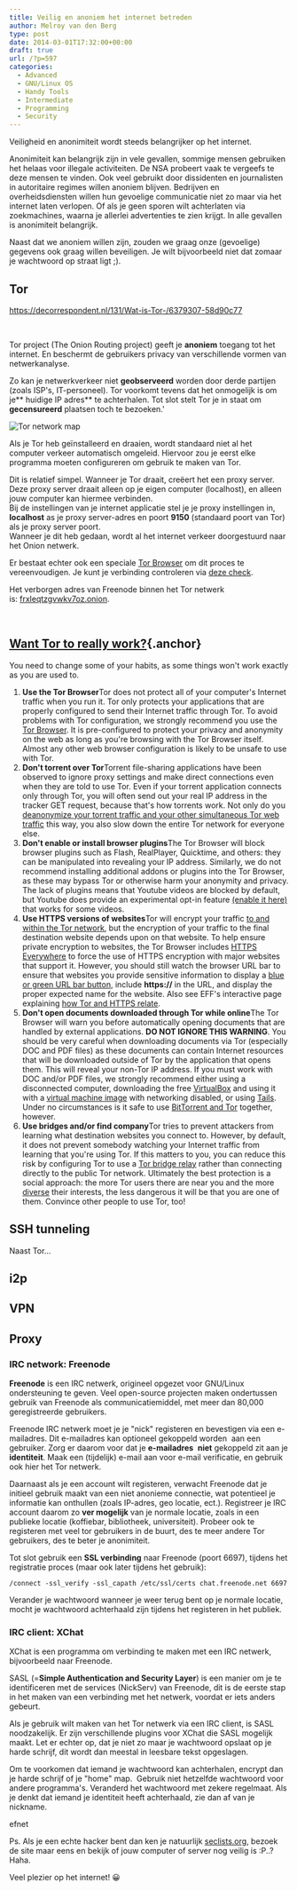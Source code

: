 ```yaml
---
title: Veilig en anoniem het internet betreden
author: Melroy van den Berg
type: post
date: 2014-03-01T17:32:00+00:00
draft: true
url: /?p=597
categories:
  - Advanced
  - GNU/Linux OS
  - Handy Tools
  - Intermediate
  - Programming
  - Security
---
```


Veiligheid en anonimiteit wordt steeds belangrijker op het internet.

Anonimiteit kan belangrijk zijn in vele gevallen, sommige mensen gebruiken het helaas voor illegale activiteiten. De NSA probeert vaak te vergeefs te deze mensen te vinden. Ook veel gebruikt door dissidenten en journalisten in autoritaire regimes willen anoniem blijven. Bedrijven en overheidsdiensten willen hun gevoelige communicatie niet zo maar via het internet laten verlopen. Of als je geen sporen wilt achterlaten via zoekmachines, waarna je allerlei advertenties te zien krijgt. In alle gevallen is anonimiteit belangrijk.

Naast dat we anoniem willen zijn, zouden we graag onze (gevoelige) gegevens ook graag willen beveiligen. Je wilt bijvoorbeeld niet dat zomaar je wachtwoord op straat ligt ;).

## Tor

https://decorrespondent.nl/131/Wat-is-Tor-/6379307-58d90c77

&nbsp;

Tor project (The Onion Routing project) geeft je **anoniem** toegang tot het internet. En beschermt de gebruikers privacy van verschillende vormen van netwerkanalyse.

Zo kan je netwerkverkeer niet **geobserveerd** worden door derde partijen (zoals ISP's, IT-personeel). Tor voorkomt tevens dat het onmogelijk is om je** huidige IP adres** te achterhalen. Tot slot stelt Tor je in staat om **gecensureerd** plaatsen toch te bezoeken.'

![Tor network map](/images//2014/03/Tor-onion-network.png "Hoe het Tor netwerk werkt")

Als je Tor heb geïnstalleerd en draaien, wordt standaard niet al het computer verkeer automatisch omgeleid. Hiervoor zou je eerst elke programma moeten configureren om gebruik te maken van Tor.

Dit is relatief simpel. Wanneer je Tor draait, creëert het een proxy server. Deze proxy server draait alleen op je eigen computer (localhost), en alleen jouw computer kan hiermee verbinden.  
Bij de instellingen van je internet applicatie stel je je proxy instellingen in, **localhost** as je proxy server-adres en poort **9150** (standaard poort van Tor) als je proxy server poort.  
Wanneer je dit heb gedaan, wordt al het internet verkeer doorgestuurd naar het Onion netwerk.

Er bestaat echter ook een speciale [Tor Browser](https://torproject.org/download) om dit proces te vereenvoudigen. Je kunt je verbinding controleren via [deze check](http://check.torproject.org).

Het verborgen adres van Freenode binnen het Tor netwerk is: [frxleqtzgvwkv7oz.onion][2].

&nbsp;

## [Want Tor to really work?][3]{.anchor}

You need to change some of your habits, as some things won't work exactly as you are used to.

1. **Use the Tor Browser**Tor does not protect all of your computer's Internet traffic when you run it. Tor only protects your applications that are properly configured to send their Internet traffic through Tor. To avoid problems with Tor configuration, we strongly recommend you use the [Tor Browser][4]. It is pre-configured to protect your privacy and anonymity on the web as long as you're browsing with the Tor Browser itself. Almost any other web browser configuration is likely to be unsafe to use with Tor.
2. **Don't torrent over Tor**Torrent file-sharing applications have been observed to ignore proxy settings and make direct connections even when they are told to use Tor. Even if your torrent application connects only through Tor, you will often send out your real IP address in the tracker GET request, because that's how torrents work. Not only do you [deanonymize your torrent traffic and your other simultaneous Tor web traffic][5] this way, you also slow down the entire Tor network for everyone else.
3. **Don't enable or install browser plugins**The Tor Browser will block browser plugins such as Flash, RealPlayer, Quicktime, and others: they can be manipulated into revealing your IP address. Similarly, we do not recommend installing additional addons or plugins into the Tor Browser, as these may bypass Tor or otherwise harm your anonymity and privacy. The lack of plugins means that Youtube videos are blocked by default, but Youtube does provide an experimental opt-in feature [(enable it here)][6] that works for some videos.
4. **Use HTTPS versions of websites**Tor will encrypt your traffic [to and within the Tor network][7], but the encryption of your traffic to the final destination website depends upon on that website. To help ensure private encryption to websites, the Tor Browser includes [HTTPS Everywhere][8] to force the use of HTTPS encryption with major websites that support it. However, you should still watch the browser URL bar to ensure that websites you provide sensitive information to display a [blue or green URL bar button][9], include **https://** in the URL, and display the proper expected name for the website. Also see EFF's interactive page explaining [how Tor and HTTPS relate][10].
5. **Don't open documents downloaded through Tor while online**The Tor Browser will warn you before automatically opening documents that are handled by external applications. **DO NOT IGNORE THIS WARNING**. You should be very careful when downloading documents via Tor (especially DOC and PDF files) as these documents can contain Internet resources that will be downloaded outside of Tor by the application that opens them. This will reveal your non-Tor IP address. If you must work with DOC and/or PDF files, we strongly recommend either using a disconnected computer, downloading the free [VirtualBox][11] and using it with a [virtual machine image][12] with networking disabled, or using [Tails][13]. Under no circumstances is it safe to use [BitTorrent and Tor][5] together, however.
6. **Use bridges and/or find company**Tor tries to prevent attackers from learning what destination websites you connect to. However, by default, it does not prevent somebody watching your Internet traffic from learning that you're using Tor. If this matters to you, you can reduce this risk by configuring Tor to use a [Tor bridge relay][14] rather than connecting directly to the public Tor network. Ultimately the best protection is a social approach: the more Tor users there are near you and the more [diverse][15] their interests, the less dangerous it will be that you are one of them. Convince other people to use Tor, too!

## SSH tunneling

Naast Tor...

## i2p

## VPN

## Proxy

### IRC network: Freenode

**Freenode** is een IRC netwerk, origineel opgezet voor GNU/Linux ondersteuning te geven. Veel open-source projecten maken ondertussen gebruik van Freenode als communicatiemiddel, met meer dan 80,000 geregistreerde gebruikers.

Freenode IRC netwerk moet je je "nick" registeren en bevestigen via een e-mailadres. Dit e-mailadres kan optioneel gekoppeld worden  aan een gebruiker. Zorg er daarom voor dat je **e-mailadres**  **niet** gekoppeld zit aan je **identiteit**. Maak een (tijdelijk) e-mail aan voor e-mail verificatie, en gebruik ook hier het Tor netwerk.

Daarnaast als je een account wilt registeren, verwacht Freenode dat je initieel gebruik maakt van een niet anonieme connectie, wat potentieel je informatie kan onthullen (zoals IP-adres, geo locatie, ect.). Registreer je IRC account daarom zo **ver mogelijk** van je normale locatie, zoals in een publieke locatie (koffiebar, bibliotheek, universiteit). Probeer ook te registeren met veel tor gebruikers in de buurt, des te meer andere Tor gebruikers, des te beter je anonimiteit.

Tot slot gebruik een **SSL verbinding** naar Freenode (poort 6697), tijdens het registratie proces (maar ook later tijdens het gebruik):

```
/connect -ssl_verify -ssl_capath /etc/ssl/certs chat.freenode.net 6697
```

Verander je wachtwoord wanneer je weer terug bent op je normale locatie, mocht je wachtwoord achterhaald zijn tijdens het registeren in het publiek.

### IRC client: XChat

XChat is een programma om verbinding te maken met een IRC netwerk, bijvoorbeeld naar Freenode.

SASL (=**Simple Authentication and Security Layer**) is een manier om je te identificeren met de services (NickServ) van Freenode, dit is de eerste stap in het maken van een verbinding met het netwerk, voordat er iets anders gebeurt.

Als je gebruik wilt maken van het Tor netwerk via een IRC client, is SASL noodzakelijk. Er zijn verschillende plugins voor XChat die SASL mogelijk maakt. Let er echter op, dat je niet zo maar je wachtwoord opslaat op je harde schrijf, dit wordt dan meestal in leesbare tekst opgeslagen.

Om te voorkomen dat iemand je wachtwoord kan achterhalen, encrypt dan je harde schrijf of je "home" map.  Gebruik niet hetzelfde wachtwoord voor andere programma's. Veranderd het wachtwoord met zekere regelmaat. Als je denkt dat iemand je identiteit heeft achterhaald, zie dan af van je nickname.

efnet

Ps. Als je een echte hacker bent dan ken je natuurlijk [seclists.org](http://seclists.org/bugtraq/), bezoek de site maar eens en bekijk of jouw computer of server nog veilig is :P..? Haha.

Veel plezier op het internet! 😀

[2]: irc://frxleqtzgvwkv7oz.onion
[3]: https://www.torproject.org/download/download#warning
[4]: https://www.torproject.org/projects/torbrowser.html.en
[5]: https://blog.torproject.org/blog/bittorrent-over-tor-isnt-good-idea
[6]: https://www.youtube.com/html5
[7]: https://www.torproject.org/about/overview.html.en#thesolution
[8]: https://www.eff.org/https-everywhere
[9]: https://support.mozilla.com/en-US/kb/Site%20Identity%20Button
[10]: https://www.eff.org/pages/tor-and-https
[11]: https://www.virtualbox.org/
[12]: http://virtualboxes.org/
[13]: https://tails.boum.org/
[14]: https://www.torproject.org/docs/bridges.html.en
[15]: https://www.torproject.org/about/torusers.html.en

